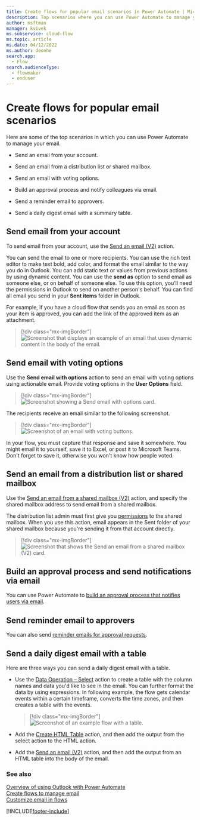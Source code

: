 ```yaml
---
title: Create flows for popular email scenarios in Power Automate | Microsoft Docs
description: Top scenarios where you can use Power Automate to manage your email.
author: msftman
manager: kvivek
ms.subservice: cloud-flow
ms.topic: article
ms.date: 04/12/2022
ms.author: deonhe
search.app: 
  - Flow
search.audienceType: 
  - flowmaker
  - enduser
---
```

# Create flows for popular email scenarios

Here are some of the top scenarios in which you can use Power Automate to manage your email.

- Send an email from your account.

- Send an email from a distribution list or shared mailbox.

- Send an email with voting options.

- Build an approval process and notify colleagues via email.

- Send a reminder email to approvers.

- Send a daily digest email with a summary table.

## Send email from your account

To send email from your account, use the [Send an email (V2)](/connectors/office365/) action.

You can send the email to one or more recipients. You can use the rich text editor to make text bold, add color, and format the email similar to the way you do in Outlook. You can add static text or values from previous actions by using dynamic content. You can use the **send as** option to send email as someone else, or on behalf of someone else. To use this option, you'll need the permissions in Outlook to send on another person's behalf. You can find all email you send in your **Sent items** folder in Outlook.

For example, if you have a cloud flow that sends you an email as soon as your item is approved, you can add the link of the approved item as an attachment.

> [!div class="mx-imgBorder"]
> ![Screenshot that displays an example of an email that uses dynamic content in the body of the email.](./media/email/dynamic-content.png "Email that uses dynamic content in the body of the email")

## Send email with voting options

<!--todo add a link to actionable email-->
Use the **Send email with options** action to send an email with voting options using actionable email. Provide voting options in the **User Options** field.

> [!div class="mx-imgBorder"]
> ![Screenshot showing a Send email with options card.](./media/email/email-options.png "Send email with options card")

The recipients receive an email similar to the following screenshot.

> [!div class="mx-imgBorder"]
> ![Screenshot of an email with voting buttons.](./media/email/voting-buttons.png "Email with voting buttons")

In your flow, you must capture that response and save it somewhere. You might email it to yourself, save it to Excel, or post it to Microsoft Teams. Don't forget to save it, otherwise you won't know how people voted.

## Send an email from a distribution list or shared mailbox

Use the [Send an email from a shared mailbox (V2)](/connectors/office365/) action, and specify the shared mailbox address to send email from a shared mailbox. 

The distribution list admin must first give you [permissions](/microsoft-365/admin/manage/send-email-as-distribution-list?view=o365-worldwide) to the shared mailbox. When you use this action, email appears in the Sent folder of your shared mailbox because you're sending it from that account directly.

> [!div class="mx-imgBorder"]
> ![Screenshot that shows the Send an email from a shared mailbox (V2) card.](./media/email/shared-mailbox.png "Send an email from a shared mailbox (V2) card")

## Build an approval process and send notifications via email

You can use Power Automate to [build an approval process that notifies users via email](https://o365hq.com/blog/build-an-approval-process-with-power-automate).

## Send reminder email to approvers

You can also send [reminder emails for approval requests](https://flow.microsoft.com/blog/approval-reminders-using-parallel-branches).

## Send a daily digest email with a table

Here are three ways you can send a daily digest email with a table.

- Use the [Data Operation – Select](./data-operations.md#use-the-select-action) action to create a table with the column names and data you'd like to see in the email.
You can further format the data by using expressions. In following example, the flow gets calendar events within a certain timeframe, converts the time zones, and then creates a table with the events.<!--note from editor: If the reader is going to learn how to do this by looking at the image, there needs to be descriptive alt text here.-->

    > [!div class="mx-imgBorder"]
    > ![Screenshot of an example flow with a table.](./media/email/table.png "Example flow with a table")

- Add the [Create HTML Table](./data-operations.md#use-the-create-html-table-action) action, and then add the output from the select action to the HTML action.

- Add the [Send an email (V2)](/connectors/office365/) action, and then add the output from an HTML table into the body of the email.

### See also

[Overview of using Outlook with Power Automate](email-overview.md)  
[Create flows to manage email](create-email-flows.md)  
[Customize email in flows](email-customization.md)  

[!INCLUDE[footer-include](includes/footer-banner.md)]
